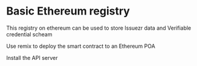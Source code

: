 # Basic Ethereum registry

This registry on ethereum can be used to store Issuezr data and Verifiable credential scheam

Use remix to deploy the smart contract to an Ethereum POA

Install the API server
